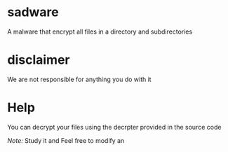 # sadware
A malware that encrypt all files in a directory and subdirectories

# disclaimer
We are not responsible for anything you do with it

# Help
You can decrypt your files using the decrpter provided in the source code

*Note:*
Study it and Feel free to modify an
